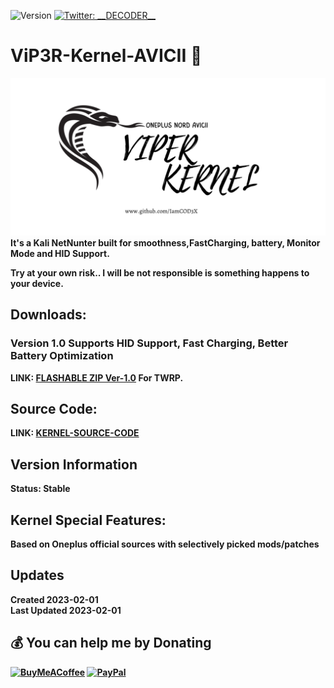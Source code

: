 ![Version](https://img.shields.io/badge/version-1.0-blue.svg?cacheSeconds=2592000)
[![Twitter: \_\_DECODER\_\_](https://img.shields.io/twitter/follow/\_\_DECODER\_\_.svg?style=social)](https://twitter.com/\_\_DECODER\_\_)

# ViP3R-Kernel-AVICII 👋
![alt text](https://github.com/IamCOD3X/VIP3R-Kernel-AVICII/blob/main/VIPER-AVICII.png?raw=true)
  <b> It's a Kali NetNunter built for smoothness,FastCharging, battery, Monitor Mode and HID Support.
  
  Try at your own risk.. I will be not responsible is something happens to your device.
  
## Downloads:
  ### Version 1.0 Supports HID Support, Fast Charging, Better Battery Optimization
  
  <b> LINK: [FLASHABLE ZIP Ver-1.0](https://mega.nz/file/Wm4TmSQQ#FpA19BCRsQm9WEPIxca8-QBUzFu9eEIGr3JMwZa21_k) For TWRP. <br>
  
## Source Code:
  LINK: [KERNEL-SOURCE-CODE](https://github.com/OnePlusOSS/android_kernel_oneplus_sm7250/tree/oneplus/sm7250_s_12.1_oneplus_nord)
  
## Version Information
  Status: Stable

## Kernel Special Features: 
  Based on Oneplus official sources with selectively picked mods/patches

## Updates
  Created 2023-02-01 <br>
  Last Updated 2023-02-01


## 💰 You can help me by Donating
  [![BuyMeACoffee](https://img.shields.io/badge/Buy%20Me%20a%20Coffee-ffdd00?style=for-the-badge&logo=buy-me-a-coffee&logoColor=black)](https://buymeacoffee.com/iamcoder) [![PayPal](https://img.shields.io/badge/PayPal-00457C?style=for-the-badge&logo=paypal&logoColor=white)](https://paypal.me/IamCODER)

